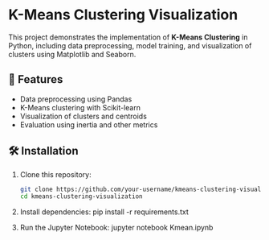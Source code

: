 
# K-Means Clustering Visualization

This project demonstrates the implementation of **K-Means Clustering** in Python, including data preprocessing, model training, and visualization of clusters using Matplotlib and Seaborn.

## 📌 Features
- Data preprocessing using Pandas
- K-Means clustering with Scikit-learn
- Visualization of clusters and centroids
- Evaluation using inertia and other metrics

## 🛠️ Installation
1. Clone this repository:
   ```bash
   git clone https://github.com/your-username/kmeans-clustering-visualization.git
   cd kmeans-clustering-visualization

2. Install dependencies:
    pip install -r requirements.txt

3. Run the Jupyter Notebook:
    jupyter notebook Kmean.ipynb

